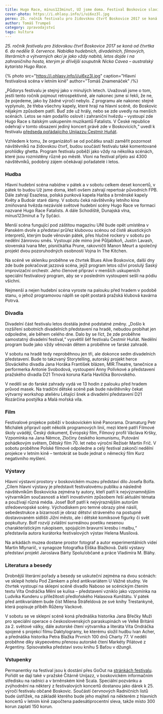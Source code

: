 ```yaml
---
title: Hugo Race, mínus123minut, Už jsme doma. Festival Boskovice slaví čtvrt století
cover-photo: https://i.ohlasy.info/i/ui6xz3l.jpg
perex: 25. ročník festivalu pro židovskou čtvrť Boskovice 2017 se koná od čtvrtka 6. do neděle 9. července. Co nám nabídne?
author: Tomáš Trumpeš
category: zpravodajství
tags: kultura
---
```


*25\. ročník festivalu pro židovskou čtvrť Boskovice 2017 se koná od čtvrtka 6. do neděle 9. července. Nabídka hudebních, divadelních, filmových, literárních a výtvarných akcí je jako vždy nabitá, letos dojde i na zahraničního hosta, kterým je dřívější souputník Nicka Cavea – australský kytarista Hugo Race.*

{% photo src="https://i.ohlasy.info/i/ui6xz3l.jpg" caption="Hlavní festivalová scéna v letním kině" author="Tomáš Znamenáček" /%}

„Půdorys festivalu je stejný jako v minulých letech. Uvažovali jsme o tom, jestli tento ročník pojmout retrospektivně, ale nakonec jsme si řekli, že ne, že pojedeme, jako by žádné výročí nebylo. Z programu ale nakonec stejně vyplynulo, že třeba všechny kapely, které hrají na hlavní scéně, do Boskovic nějakým způsobem patří. Buď zde už hrály, nebo se zde uvedly na menších scénách. Letos se nám podařilo oslovit i zahraniční hvězdu – vystoupí zde Hugo Race s italským uskupením muzikantů Fatalists. V České republice odehrají v tomto obsazení jediný koncert právě zde v Boskovicích,“ uvedl k festivalu [předseda pořádajícího Unijazzu Čestmír Huňát](http://www.ohlasy.info/clanky/2017/05/rozhovor-hunat.html).

Vzhledem k tomu, že organizátoři se od počátku snaží zaměřit pozornost návštěvníků na židovskou čtvrť, budou součástí festivalu také komentované prohlídky ghetta. Program festivalu poběží jako vždy na několika scénách, které jsou rozmístěny různě po městě. Vloni na festival přijelo asi 4300 návštěvníků, podobný zájem očekávají pořadatelé i letos.

### Hudba

Hlavní hudební scéna nabídne v pátek a v sobotu celkem deset koncertů, v pátek to budou Už jsme doma, kteří ovšem zahrají repertoár původních FPB. Dále zahrají Esazlesa, polská punková kapela Hańba a brněnské kapely Květy a Budoár staré dámy. V sobotu čeká návštěvníky letního kina zmiňovaná hvězda nezávislé světové hudební scény Hugo Race ve formaci nazvané Hugo Race Fatalists. A dále Schodiště, Dunajská vlna, mínus123minut a Ty Syčáci.

Menší scéna fungující pod záštitou magazínu UNI bude opět umístěna v Panském dvoře a představí průřez klubovou scénou od čistě akustických interpretů, kterým bude věnován pátek, přes hlučné rockery v sobotu po nedělní žánrovou směs. Vystoupí zde mimo jiné Půljablkoň, Justin Lavash, slovenská Ivana Mer, písničkářka Prune, rakovničtí Manon Meurt a společný projekt dvou pozoruhodných osobností Vojna In The Kitchen.

Na scéně ve skleníku proběhne ve čtvrtek Blues Alive Boskovice, další dny zde bude pokračovat jazzová scéna, jejíž program letos oživí proslulý Saský improvizační orchestr. Jeho členové připraví v menších uskupeních speciální festivalový program, aby se v posledním vystoupení sešli na pódiu všichni.

Nejmenší a nejen hudební scéna vyroste na palouku před hradem v podobě stanu, o jehož programovou náplň se opět postará pražská klubová kavárna Potrvá.

### Divadla

Divadelní část festivalu letos dostála jedné podstatné změny. „Došlo k rozšíření sobotních divadelních představení na hradě, nebudou probíhat jen odpoledne, ale během celého dne. Dalo by se říct, že zde proběhne samostatný divadelní festival,“ vysvětlil šéf festivalu Čestmír Huňát. Nedělní program bude jako vždy věnován dětem a proběhne ve farské zahradě.

V sobotu na hradě tedy neproběhnou jen tři, ale dokonce sedm divadelních představení. Bude to takzvaný Storytelling, autorský projekt herce Slováckého divadla Jana Horáka František blázen, MIR.Theatre, tanečnice a performerka Antonie Svobodová, vystoupení Anny Polívkové a představení pražského divadla D21 Trnová koruna Karla Havlíčka Borovského.

V neděli se do farské zahrady vydá ve 13 hodin z palouku před hradem průvod masek. Na tradiční dětské scéně pak bude návštěvníky čekat výtvarný workshop ateliéru Létající šnek a divadelní představení D21 Rozárčina postýlka a Malá mořská víla.

### Film

Festivalové projekce poběží v boskovickém kině Panorama. Dramaturg Petr Michálek připravil opět několik programových linií, mezi které patří Filmové školy uvádějí, Český dokument, Evropský film, Filmový profil Václava Kršky, Vzpomínka na Jana Němce, Zločiny českého komunismu, Putování pohádkovým světem, Dětský film 70. let nebo výroční Režisér Martin Frič. V sobotu proběhne Polské filmové odpoledne a celý festival zakončí nedělní projekce v letním kině – tentokrát se bude jednat o německý film Kurz negativního myšlení.

### Výstavy

Hlavní výstavní prostory v boskovickém muzeu představí dílo Josefa Bolfa. „Cílem hlavní výstavy je představit festivalovému publiku a následně návštěvníkům Boskovicka zejména ty autory, kteří patří k nejvýznamnějším výtvarníkům současnosti a kteří inovativním způsobem řeší aktuální témata a používají různá média. Josef Bolf patří k nejvýraznějším autorům středoevropské scény. Východiskem pro temné obrazy plné násilí, sebedestrukce a bizarnosti je obraz dětství stráveného na postupně dostavovaném sídlišti Jižní město, ale i dětské komiksové figurky či svět popkultury. Bolf rozvíjí zvláštní surreálnou poetiku nesenou charakteristickým rukopisem, spojujícím bravurní kresbu i malbu,“ představila autora kurátorka festivalových výstav Helena Musilová.

Na arkádách muzea dostane prostor fotograf a autor experimentálních videí Martin Mlynarič, v synagoze fotografka Eliška Blažková. Další výstavy představí projekt Jaroslava Bárty Spolu/občané a práce Vladimíra M. Bláhy.

### Literatura a besedy

Drobnější literární pořady a besedy se uskuteční zejména na dvou scénách: ve sklepě hotelu Pod Zámkem a před antikvariátem U Vážné studny. Ve čtvrtek vystoupí na sklepní scéně divadlo Naboso se scénickým čtením textu Víta Ondráčka Mění se kulisa – představení vzniklo jako vzpomínka na Ludvíka Kunderu u příležitosti předloňského Halasova Kunštátu. V pátek před antikvariátem bude číst Milena Štráfeldová ze své knihy Trestankyně, která popisuje příběh Růženy Vackové.

V sobotu se ve sklepní scéně koná přednáška historika Jana Břečky Muži pro speciální operace o československých paraskupinách ve Velké Británii za 2. světové války, dále autorské čtení výtvarníka a literáta Víta Ondráčka spojené s projekcí filmu Daktylogramy, ke kterému složil hudbu Ivan Acher, a přednáška historika Petra Blažka Prvních 100 dnů Charty 77. V neděli proběhne díky skypeovému přenosu autorské čtení Markéty Pilátové z Argentiny. Spisovatelka představí svou knihu S Baťou v džungli.

### Vstupenky

Permanentky na festival jsou k dostání přes GoOut na [stránkách festivalu](http://boskovice-festival.cz/cs/prakticke#vstupenky). Pořídit se dají také v pražské Čítárně Unijazz, v boskovickém informačním středisku na radnici a v brněnském kině Scala. Speciální pozvánku a zvýhodnění na některý z festivalových koncertů dostanou jako dárek k 25. výročí festivalu občané Boskovic. Součástí červnových Radničních listů bude ústřižek, na základě kterého bude jeho majiteli na některém z hlavních koncertů v letním kině započtena padesátiprocentní sleva, takže místo 300 korun zaplatí 150 korun.
